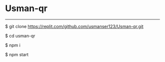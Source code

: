# Usman-qr


---

$ git clone https://replit.com/github.com/usmanser123/Usman-qr.git

$ cd usman-qr

$ npm i

$ npm start
